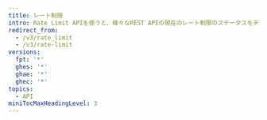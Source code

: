 ```yaml
---
title: レート制限
intro: Rate Limit APIを使うと、様々なREST APIの現在のレート制限のステータスをチェックできます。
redirect_from:
  - /v3/rate_limit
  - /v3/rate-limit
versions:
  fpt: '*'
  ghes: '*'
  ghae: '*'
  ghec: '*'
topics:
  - API
miniTocMaxHeadingLevel: 3
---
```


<!--
  Operations are automatically generated. Markdown for this page is located in data/reusables/rest-reference/rate-limit
-->

